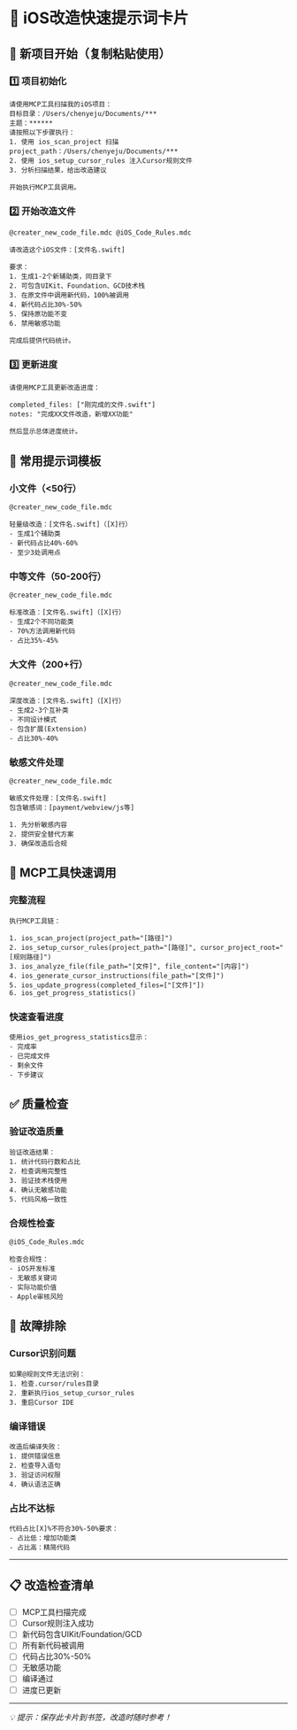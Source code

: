 # 🚀 iOS改造快速提示词卡片

## 📱 新项目开始（复制粘贴使用）

### 1️⃣ 项目初始化
```
请使用MCP工具扫描我的iOS项目：
目标目录：/Users/chenyeju/Documents/***
主题：******
请按照以下步骤执行：
1. 使用 ios_scan_project 扫描 project_path：/Users/chenyeju/Documents/***
2. 使用 ios_setup_cursor_rules 注入Cursor规则文件
3. 分析扫描结果，给出改造建议

开始执行MCP工具调用。
```

### 2️⃣ 开始改造文件
```
@creater_new_code_file.mdc @iOS_Code_Rules.mdc 

请改造这个iOS文件：[文件名.swift]

要求：
1. 生成1-2个新辅助类，同目录下
2. 可包含UIKit、Foundation、GCD技术栈
3. 在原文件中调用新代码，100%被调用
4. 新代码占比30%-50%
5. 保持原功能不变
6. 禁用敏感功能

完成后提供代码统计。
```

### 3️⃣ 更新进度
```
请使用MCP工具更新改造进度：

completed_files: ["刚完成的文件.swift"]
notes: "完成XX文件改造，新增XX功能"

然后显示总体进度统计。
```

## 🎯 常用提示词模板

### 小文件（<50行）
```
@creater_new_code_file.mdc 

轻量级改造：[文件名.swift]（[X]行）
- 生成1个辅助类
- 新代码占比40%-60%
- 至少3处调用点
```

### 中等文件（50-200行）
```
@creater_new_code_file.mdc 

标准改造：[文件名.swift]（[X]行）
- 生成2个不同功能类
- 70%方法调用新代码
- 占比35%-45%
```

### 大文件（200+行）
```
@creater_new_code_file.mdc 

深度改造：[文件名.swift]（[X]行）
- 生成2-3个互补类
- 不同设计模式
- 包含扩展(Extension)
- 占比30%-40%
```

### 敏感文件处理
```
@creater_new_code_file.mdc 

敏感文件处理：[文件名.swift]
包含敏感词：[payment/webview/js等]

1. 先分析敏感内容
2. 提供安全替代方案
3. 确保改造后合规
```

## 🔧 MCP工具快速调用

### 完整流程
```
执行MCP工具链：

1. ios_scan_project(project_path="[路径]")
2. ios_setup_cursor_rules(project_path="[路径]", cursor_project_root="[规则路径]")  
3. ios_analyze_file(file_path="[文件]", file_content="[内容]")
4. ios_generate_cursor_instructions(file_path="[文件]")
5. ios_update_progress(completed_files=["[文件]"])
6. ios_get_progress_statistics()
```

### 快速查看进度
```
使用ios_get_progress_statistics显示：
- 完成率
- 已完成文件
- 剩余文件
- 下步建议
```

## ✅ 质量检查

### 验证改造质量
```
验证改造结果：
1. 统计代码行数和占比
2. 检查调用完整性
3. 验证技术栈使用
4. 确认无敏感功能
5. 代码风格一致性
```

### 合规性检查
```
@iOS_Code_Rules.mdc

检查合规性：
- iOS开发标准
- 无敏感关键词
- 实际功能价值
- Apple审核风险
```

## 🚨 故障排除

### Cursor识别问题
```
如果@规则文件无法识别：
1. 检查.cursor/rules目录
2. 重新执行ios_setup_cursor_rules
3. 重启Cursor IDE
```

### 编译错误
```
改造后编译失败：
1. 提供错误信息
2. 检查导入语句
3. 验证访问权限
4. 确认语法正确
```

### 占比不达标
```
代码占比[X]%不符合30%-50%要求：
- 占比低：增加功能类
- 占比高：精简代码
```

---

## 📋 改造检查清单

- [ ] MCP工具扫描完成
- [ ] Cursor规则注入成功
- [ ] 新代码包含UIKit/Foundation/GCD
- [ ] 所有新代码被调用
- [ ] 代码占比30%-50%
- [ ] 无敏感功能
- [ ] 编译通过
- [ ] 进度已更新

---

*💡 提示：保存此卡片到书签，改造时随时参考！* 
